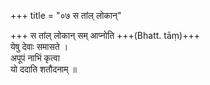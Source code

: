 +++
title = "०७ स तांल् लोकान्"

+++
स तांल् लोकान् सम् आप्नोति +++(Bhatt. tāṃ)+++  
येषु देवाः समासते ।  
अपूपं नाभिं कृत्वा  
यो ददाति शतौदनाम् ॥
